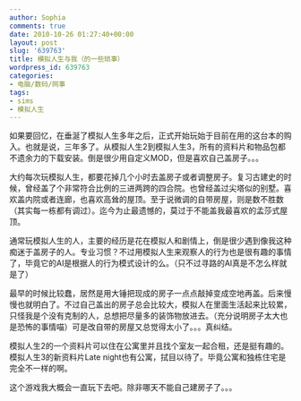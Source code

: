 ```yaml
---
author: Sophia
comments: true
date: 2010-10-26 01:27:40+00:00
layout: post
slug: '639763'
title: 模拟人生与我（的一些琐事）
wordpress_id: 639763
categories:
- 电脑/数码/网事
tags:
- sims
- 模拟人生
---
```


如果要回忆，在垂涎了模拟人生多年之后，正式开始玩始于目前在用的这台本的购入。也就是说，三年多了。从模拟人生2到模拟人生3，所有的资料片和物品包都不遗余力的下载安装。倒是很少用自定义MOD，但是喜欢自己盖房子。。。

大约每次玩模拟人生，都要花掉几个小时去盖房子或者调整房子。复习古建史的时候，曾经盖了个非常符合比例的三进两跨的四合院。也曾经盖过尖塔似的别墅。喜欢盖内院或者连廊，也喜欢高耸的屋顶。至于说微调的自带房屋，则是数不胜数（其实每一栋都有调过）。迄今为止最遗憾的，莫过于不能盖我最喜欢的孟莎式屋顶。

通常玩模拟人生的人，主要的经历是花在模拟人和剧情上，倒是很少遇到像我这种痴迷于盖房子的人。专业习惯？不过用模拟人生来观察人的行为也是很有趣的事情了，毕竟它的AI是根据人的行为模式设计的么。（只不过寻路的AI真是不怎么样就是了）

最早的时候比较蠢，居然是用大锤把现成的房子一点点敲掉变成空地再盖。后来慢慢也就明白了。不过自己盖出的房子总会比较大，模拟人在里面生活起来比较累，只怪我是个没有克制的人，总想把尽量多的装饰物放进去。（充分说明房子太大也是恐怖的事情喵）可是改自带的房屋又总觉得太小了。。。真纠结。

模拟人生2的一个资料片可以住在公寓里并且找个室友一起合租，还是挺有趣的。模拟人生3的新资料片Late night也有公寓，拭目以待了。毕竟公寓和独栋住宅是完全不一样的啊。

这个游戏我大概会一直玩下去吧。除非哪天不能自己建房子了。。。
